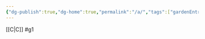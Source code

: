 ```yaml
---
{"dg-publish":true,"dg-home":true,"permalink":"/a/","tags":["gardenEntry"],"dgPassFrontmatter":true}
---
```


[[C\|C]]
#g1